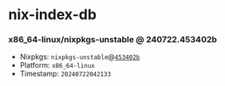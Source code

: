 # nix-index-db
### x86_64-linux/nixpkgs-unstable @ 240722.453402b
- Nixpkgs: `nixpkgs-unstable`@[`453402b`](https://github.com/NixOS/nixpkgs/commit/453402b94f39f968a7c27df28e060f69e4a50c3b)
- Platform: `x86_64-linux`
- Timestamp: `20240722042133`
